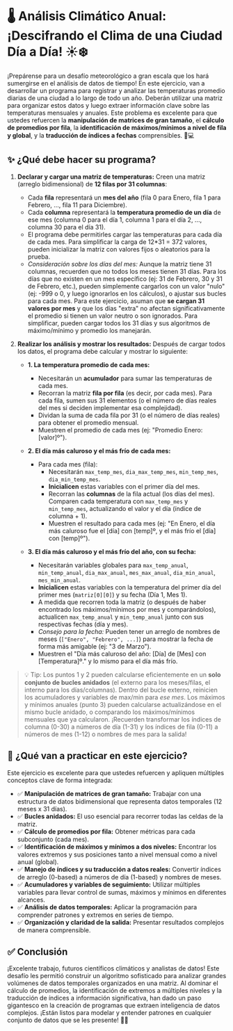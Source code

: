 # 🌡️ Análisis Climático Anual: ¡Descifrando el Clima de una Ciudad Día a Día! ☀️❄️

¡Prepárense para un desafío meteorológico a gran escala que los hará sumergirse en el análisis de datos de tiempo! En este ejercicio, van a desarrollar un programa para registrar y analizar las temperaturas promedio diarias de una ciudad a lo largo de todo un año. Deberán utilizar una matriz para organizar estos datos y luego extraer información clave sobre las temperaturas mensuales y anuales. Este problema es excelente para que ustedes refuercen la **manipulación de matrices de gran tamaño**, el **cálculo de promedios por fila**, la **identificación de máximos/mínimos a nivel de fila y global**, y la **traducción de índices a fechas** comprensibles. 🧠💻

## ✨ ¿Qué debe hacer su programa?

1.  **Declarar y cargar una matriz de temperaturas:** Creen una matriz (arreglo bidimensional) de **12 filas por 31 columnas**:

    - Cada **fila** representará un **mes del año** (fila 0 para Enero, fila 1 para Febrero, ..., fila 11 para Diciembre).
    - Cada **columna** representará la **temperatura promedio de un día** de ese mes (columna 0 para el día 1, columna 1 para el día 2, ..., columna 30 para el día 31).
    - El programa debe permitirles cargar las temperaturas para cada día de cada mes. Para simplificar la carga de 12\*31 = 372 valores, pueden inicializar la matriz con valores fijos o aleatorios para la prueba.
    - _Consideración sobre los días del mes:_ Aunque la matriz tiene 31 columnas, recuerden que no todos los meses tienen 31 días. Para los días que no existen en un mes específico (ej: 31 de Febrero, 30 y 31 de Febrero, etc.), pueden simplemente cargarlos con un valor "nulo" (ej: -999 o 0, y luego ignorarlos en los cálculos), o ajustar sus bucles para cada mes. Para este ejercicio, asuman que **se cargan 31 valores por mes** y que los días "extra" no afectan significativamente el promedio si tienen un valor neutro o son ignorados. Para simplificar, pueden cargar todos los 31 días y sus algoritmos de máximo/mínimo y promedio los manejarán.

2.  **Realizar los análisis y mostrar los resultados:** Después de cargar todos los datos, el programa debe calcular y mostrar lo siguiente:

    - **1. La temperatura promedio de cada mes:**

      - Necesitarán un **acumulador** para sumar las temperaturas de cada mes.
      - Recorran la matriz **fila por fila** (es decir, por cada mes). Para cada fila, sumen sus 31 elementos (o el número de días reales del mes si deciden implementar esa complejidad).
      - Dividan la suma de cada fila por 31 (o el número de días reales) para obtener el promedio mensual.
      - Muestren el promedio de cada mes (ej: "Promedio Enero: [valor]º").

    - **2. El día más caluroso y el más frío de cada mes:**

      - Para cada mes (fila):
        - Necesitarán `max_temp_mes`, `dia_max_temp_mes`, `min_temp_mes`, `dia_min_temp_mes`.
        - **Inicialicen** estas variables con el primer día del mes.
        - Recorran las **columnas** de la fila actual (los días del mes). Comparen cada temperatura con `max_temp_mes` y `min_temp_mes`, actualizando el valor y el día (índice de columna + 1).
        - Muestren el resultado para cada mes (ej: "En Enero, el día más caluroso fue el [día] con [temp]º, y el más frío el [día] con [temp]º").

    - **3. El día más caluroso y el más frío del año, con su fecha:**
      - Necesitarán variables globales para `max_temp_anual`, `min_temp_anual`, `dia_max_anual`, `mes_max_anual`, `dia_min_anual`, `mes_min_anual`.
      - **Inicialicen** estas variables con la temperatura del primer día del primer mes (`matriz[0][0]`) y su fecha (Día 1, Mes 1).
      - A medida que recorren toda la matriz (o después de haber encontrado los máximos/mínimos por mes y comparándolos), actualicen `max_temp_anual` y `min_temp_anual` junto con sus respectivas fechas (día y mes).
      - _Consejo para la fecha:_ Pueden tener un arreglo de nombres de meses (`["Enero", "Febrero", ...]`) para mostrar la fecha de forma más amigable (ej: "3 de Marzo").
      - Muestren el "Día más caluroso del año: [Día] de [Mes] con [Temperatura]º." y lo mismo para el día más frío.

> 💡 Tip: Los puntos 1 y 2 pueden calcularse eficientemente en un **solo conjunto de bucles anidados** (el externo para los meses/filas, el interno para los días/columnas). Dentro del bucle externo, reinicien los acumuladores y variables de max/min para _ese mes_. Los máximos y mínimos anuales (punto 3) pueden calcularse actualizándose en el mismo bucle anidado, o comparando los máximos/mínimos mensuales que ya calcularon. ¡Recuerden transformar los índices de columna (0-30) a números de día (1-31) y los índices de fila (0-11) a números de mes (1-12) o nombres de mes para la salida!

## 🧠 ¿Qué van a practicar en este ejercicio?

Este ejercicio es excelente para que ustedes refuercen y apliquen múltiples conceptos clave de forma integrada:

- ✅ **Manipulación de matrices de gran tamaño:** Trabajar con una estructura de datos bidimensional que representa datos temporales (12 meses x 31 días).
- ✅ **Bucles anidados:** El uso esencial para recorrer todas las celdas de la matriz.
- ✅ **Cálculo de promedios por fila:** Obtener métricas para cada subconjunto (cada mes).
- ✅ **Identificación de máximos y mínimos a dos niveles:** Encontrar los valores extremos y sus posiciones tanto a nivel mensual como a nivel anual (global).
- ✅ **Manejo de índices y su traducción a datos reales:** Convertir índices de arreglo (0-based) a números de día (1-based) y nombres de meses.
- ✅ **Acumuladores y variables de seguimiento:** Utilizar múltiples variables para llevar control de sumas, máximos y mínimos en diferentes alcances.
- ✅ **Análisis de datos temporales:** Aplicar la programación para comprender patrones y extremos en series de tiempo.
- ✅ **Organización y claridad de la salida:** Presentar resultados complejos de manera comprensible.

## ✅ Conclusión

¡Excelente trabajo, futuros científicos climáticos y analistas de datos! Este desafío les permitió construir un algoritmo sofisticado para analizar grandes volúmenes de datos temporales organizados en una matriz. Al dominar el cálculo de promedios, la identificación de extremos a múltiples niveles y la traducción de índices a información significativa, han dado un paso gigantesco en la creación de programas que extraen inteligencia de datos complejos. ¡Están listos para modelar y entender patrones en cualquier conjunto de datos que se les presente! 🚀✨
